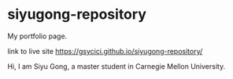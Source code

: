 # siyugong-repository

My portfolio page.

link to live site https://gsycici.github.io/siyugong-repository/

Hi, I am Siyu Gong, a master student in Carnegie Mellon University.

